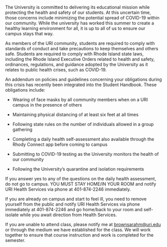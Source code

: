 The University is committed to delivering its educational mission while protecting the health and safety of our students. At this uncertain time, those concerns include minimizing the potential spread of COVID-19 within our community. While the university has worked this summer to create a healthy learning environment for all, it is up to all of us to ensure our campus stays that way.

As members of the URI community, students are required to comply with standards of conduct and take precautions to keep themselves and others safe. Students are required to comply with Rhode Island state laws, including the Rhode Island Executive Orders related to health and safety, ordinances, regulations, and guidance adopted by the University as it relates to public health crises, such as COVID-19.

An addendum on policies and guidelines concerning your obligations during this crisis has recently been integrated into the Student Handbook. These obligations include:

- Wearing of face masks by all community members when on a URI campus in the presence of others

- Maintaining physical distancing of at least six feet at all times

- Following state rules on the number of individuals allowed in a group gathering

- Completing a daily health self-assessment also available through the Rhody Connect app before coming to campus
- Submitting to COVID-19 testing as the University monitors the health of our community
- Following the University’s quarantine and isolation requirements

If you answer yes to any of the questions on the daily health assessment, do not go to campus.  YOU MUST STAY HOME/IN YOUR ROOM and notify URI Health Services via phone at 401-874-2246 immediately.



If you are already on campus and start to feel ill, you need to remove yourself from the public and notify URI Health Services via phone immediately at 401-874-2246 and go home/back to your room and self-isolate while you await direction from Health Services.


If you are unable to attend class, please notify me at brownsarahm@uri.edu or through the medium we have established for the class. We will work together to ensure that course instruction and work is completed for the semester.
